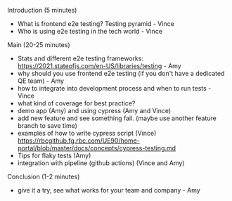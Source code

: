 Introduction (5 minutes)
- What is frontend e2e testing? Testing pyramid - Vince
- Who is using e2e testing in the tech world - Vince

Main (20-25 minutes)
- Stats and different e2e testing frameworks: https://2021.stateofjs.com/en-US/libraries/testing - Amy
- why should you use frontend e2e testing (if you don't have a dedicated QE team) - Amy
- how to integrate into development process and when to run tests - Vince
- what kind of coverage for best practice?
- demo app (Amy) and using cypress (Amy and Vince)
- add new feature and see something fail. (maybe use another feature branch to save time)
- examples of how to write cypress script (Vince) https://rbcgithub.fg.rbc.com/UE90/home-portal/blob/master/docs/concepts/cypress-testing.md
- Tips for flaky tests (Amy)
- integration with pipeline (github actions) (Vince and Amy)

Conclusion (1-2 minutes)
- give it a try, see what works for your team and company - Amy